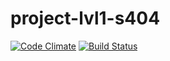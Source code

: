 # project-lvl1-s404
[![Code Climate](https://codeclimate.com/github/kebabdestructor/project-lvl1-s404.svg?branch=master)](https://codeclimate.com/github/kebabdestructor/project-lvl1-s404)
[![Build Status](https://travis-ci.com/kebabdestructor/project-lvl1-s404.svg?branch=master)](https://travis-ci.com/kebabdestructor/project-lvl1-s404)

